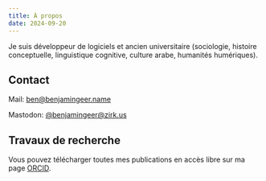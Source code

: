 ```yaml
---
title: À propos
date: 2024-09-20
---
```


Je suis développeur de logiciels et ancien universitaire (sociologie, histoire conceptuelle, linguistique cognitive, culture arabe, humanités humériques).

## Contact

Mail: [ben@benjamingeer.name](mailto:ben@benjamingeer.name)

Mastodon: [@benjamingeer@zirk.us](https://zirk.us/@benjamingeer)

## Travaux de recherche

Vous pouvez télécharger toutes mes publications en accès libre sur ma page [ORCID](https://orcid.org/0000-0002-2449-8558).
